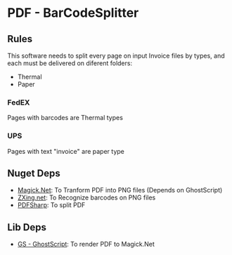 ﻿# PDF - BarCodeSplitter

## Rules
This software needs to split every page on input Invoice files by types, and each must be delivered on diferent folders:
- Thermal
- Paper

### FedEX
Pages with barcodes are Thermal types

### UPS
Pages with text "invoice" are paper type

## Nuget Deps
- [Magick.Net](https://github.com/dlemstra/Magick.NET): To Tranform PDF into PNG files (Depends on GhostScript)
- [ZXing.net](https://www.nuget.org/packages/ZXing.Net/): To Recognize barcodes on PNG files
- [PDFSharp](http://www.pdfsharp.net/NuGetPackage_PDFsharp-MigraDoc-gdi.ashx): To split PDF

## Lib Deps
- [GS - GhostScript](https://www.ghostscript.com/): To render PDF to Magick.Net